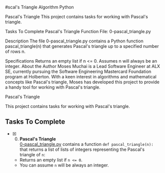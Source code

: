 #scal's Triangle Algorithm Python

Pascal's Triangle
This project contains tasks for working with Pascal's triangle.

Tasks To Complete
Pascal's Triangle Function
File: 0-pascal_triangle.py

Description
The file 0-pascal_triangle.py contains a Python function pascal_triangle(n) that generates Pascal's triangle up to a specified number of rows n.

Specifications
Returns an empty list if n <= 0.
Assumes n will always be an integer.
About the Author
Moses Muchai is a Lead Software Engineer at ALX SE, currently pursuing the Software Engineering Mastercard Foundation program at Holberton. With a keen interest in algorithms and mathematical concepts like Pascal's triangle, Moses has developed this project to provide a handy tool for working with Pascal's triangle.

 Pascal's Triangle

This project contains tasks for working with Pascal's triangle.

## Tasks To Complete

+ [x] 0. **Pascal's Triangle**<br/>[0-pascal_triangle.py](0-pascal_triangle.py) contains a function `def pascal_triangle(n):` that returns a list of lists of integers representing the Pascal's triangle of `n`:
  + Returns an empty list if `n <= 0`.
  + You can assume `n` will be always an integer.

